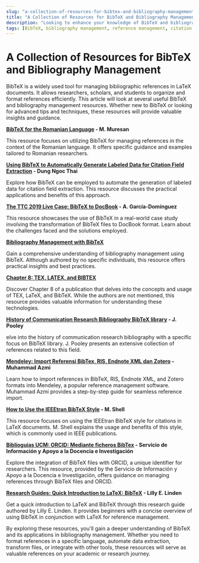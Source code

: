 ```yaml
---
slug: "a-collection-of-resources-for-bibtex-and-bibliography-management"
title: "A Collection of Resources for BibTeX and Bibliography Management"
description: "Looking to enhance your knowledge of BibTeX and bibliography management? Explore this collection of valuable resources, including tutorials, case studies, and guides. Learn about BibTeX for the Romanian language, automated data extraction using BibTeX, transforming BibTeX files, and more. Discover practical insights, tips, and best practices from experts in the field. Whether you're a researcher, scholar, or student, these resources will help you master BibTeX and efficiently manage your references. Start exploring today!"
tags: [BibTeX, bibliography management, reference management, citation management, LaTeX, Romanian language, automated data extraction, transformation, research tools]
---
```


#   A Collection of Resources for BibTeX and Bibliography Management

BibTeX is a widely used tool for managing bibliographic references in LaTeX documents. It allows researchers, scholars, and students to organize and format references efficiently. This article will look at several useful BibTeX and bibliography management resources. Whether new to BibTeX or looking for advanced tips and techniques, these resources will provide valuable insights and guidance.

**[BibTeX for the Romanian Language](https://www.citedrive.com/discovery/bibtex-for-the-romanian-language/8a76deac65bd84a8901fc43a263722f0598702bd) - M. Muresan**

This resource focuses on utilizing BibTeX for managing references in the context of the Romanian language. It offers specific guidance and examples tailored to Romanian researchers.

**[Using BibTeX to Automatically Generate Labeled Data for Citation Field Extraction](https://www.citedrive.com/discovery/using-bibtex-to-automatically-generate-labeled-data-for-citation-field-extraction/b1f5576f9ed29ed2de7e9297bbf553b01683a725) - Dung Ngoc Thai**

Explore how BibTeX can be employed to automate the generation of labeled data for citation field extraction. This resource discusses the practical applications and benefits of this approach.

**[The TTC 2019 Live Case: BibTeX to DocBook](https://www.citedrive.com/discovery/the-ttc-2019-live-case-bibtex-to-docbook/10538a1899f0906573073f615f86dc26a490776c) - A. García-Domínguez**
 
This resource showcases the use of BibTeX in a real-world case study involving the transformation of BibTeX files to DocBook format. Learn about the challenges faced and the solutions employed.

**[Bibliography Management with BibTeX](https://www.citedrive.com/discovery/bibliography-management-with-bibtex/a12301daa9400e4d96dd4f2371d10b6c7c335725)**

Gain a comprehensive understanding of bibliography management using BibTeX. Although authored by no specific individuals, this resource offers practical insights and best practices.

**[Chapter 8: TEX, LATEX, and BIBTEX](https://www.citedrive.com/discovery/chapter-8-tex-latex-and-bibtex/563861283b08b00ec9a97054e185b431aabe0c60)**

Discover Chapter 8 of a publication that delves into the concepts and usage of TEX, LaTeX, and BibTeX. While the authors are not mentioned, this resource provides valuable information for understanding these technologies.

**[History of Communication Research Bibliography BibTeX library](https://www.citedrive.com/discovery/history-of-communication-research-bibliography-bibtex-library/1265c7fe7675b751746489fcb75bb10c7524faac) - J. Pooley**

elve into the history of communication research bibliography with a specific focus on BibTeX library. J. Pooley presents an extensive collection of references related to this field.

**[Mendeley: Import Referensi BibTex, RIS, Endnote XML dan Zotero](https://www.citedrive.com/discovery/mendeley-import-referensi-bibtex-ris-endnote-xml-dan-zotero/9ecb2b91e7224284d423689d74c933fceb79ea0f) - Muhammad Azmi**

Learn how to import references in BibTeX, RIS, Endnote XML, and Zotero formats into Mendeley, a popular reference management software. Muhammad Azmi provides a step-by-step guide for seamless reference import.

**[How to Use the IEEEtran BibTeX Style](https://www.citedrive.com/discovery/how-to-use-the-ieeetran-bibtex-style/5df19a27237c9f5a46ca63a86cf158b98f597b48) - M. Shell**

This resource focuses on using the IEEEtran BibTeX style for citations in LaTeX documents. M. Shell explains the usage and benefits of this style, which is commonly used in IEEE publications.

**[Biblioguías UCM: ORCID: Mediante ficheros BibTex](https://www.citedrive.com/discovery/biblioguias-ucm-orcid-mediante-ficheros-bibtex/312ead8f1f81863652a4a8171d78e5cc6f13ff23) - Servicio de Información y Apoyo a la Docencia e Investigación**

Explore the integration of BibTeX files with ORCID, a unique identifier for researchers. This resource, provided by the Servicio de Información y Apoyo a la Docencia e Investigación, offers guidance on managing references through BibTeX files and ORCID.

**[Research Guides: Quick Introduction to LaTeX: BibTeX](https://www.citedrive.com/discovery/research-guides-quick-introduction-to-latex-bibtex/711b554c1f3564b33a2635d635e027fd4d0ba89a) - Lilly E. Linden**

Get a quick introduction to LaTeX and BibTeX through this research guide authored by Lilly E. Linden. It provides beginners with a concise overview of using BibTeX in conjunction with LaTeX for reference management.

By exploring these resources, you'll gain a deeper understanding of BibTeX and its applications in bibliography management. Whether you need to format references in a specific language, automate data extraction, transform files, or integrate with other tools, these resources will serve as valuable references on your academic or research journey.